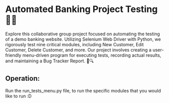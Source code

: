 # **Automated Banking Project Testing** 🏦🤖

Explore this collaborative group project focused on automating the testing of a demo banking website. Utilizing Selenium Web Driver with Python, we rigorously test nine critical modules, including New Customer, Edit Customer, Delete Customer, and more. Our project involves creating a user-friendly menu-driven program for executing tests, recording actual results, and maintaining a Bug Tracker Report. 🚀🔍

## Operation:

Run the run_tests_menu.py file, to run the specific modules that you would like to run :D